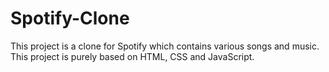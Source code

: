 # Spotify-Clone
This project is a clone for Spotify which contains various songs and music. This project is purely based on HTML, CSS and JavaScript.
